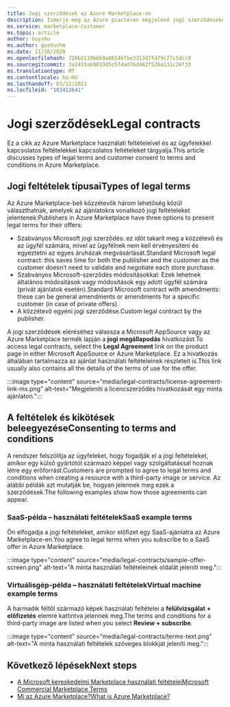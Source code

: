 ```yaml
---
title: Jogi szerződések az Azure Marketplace-en
description: Ismerje meg az Azure piactéren megjelenő jogi szerződéseket.
ms.service: marketplace-customer
ms.topic: article
author: Guyshu
ms.author: gushuchm
ms.date: 11/20/2020
ms.openlocfilehash: 728b2119b6b9a80146fbe3313d7fd79c77c5dcc8
ms.sourcegitcommit: 3a2415ab9833d5c574ad76d462f526a131c24f33
ms.translationtype: MT
ms.contentlocale: hu-HU
ms.lasthandoff: 03/12/2021
ms.locfileid: "103412641"
---
```

# <a name="legal-contracts"></a><span data-ttu-id="8f149-103">Jogi szerződések</span><span class="sxs-lookup"><span data-stu-id="8f149-103">Legal contracts</span></span>

<span data-ttu-id="8f149-104">Ez a cikk az Azure Marketplace használati feltételeivel és az ügyfelekkel kapcsolatos feltételekkel kapcsolatos feltételeket tárgyalja.</span><span class="sxs-lookup"><span data-stu-id="8f149-104">This article discusses types of legal terms and customer consent to terms and conditions in Azure Marketplace.</span></span>

## <a name="types-of-legal-terms"></a><span data-ttu-id="8f149-105">Jogi feltételek típusai</span><span class="sxs-lookup"><span data-stu-id="8f149-105">Types of legal terms</span></span>

<span data-ttu-id="8f149-106">Az Azure Marketplace-beli közzétevők három lehetőség közül választhatnak, amelyek az ajánlatokra vonatkozó jogi feltételeket jelentenek:</span><span class="sxs-lookup"><span data-stu-id="8f149-106">Publishers in Azure Marketplace have three options to present legal terms for their offers:</span></span>

- <span data-ttu-id="8f149-107">Szabványos Microsoft jogi szerződés: ez időt takarít meg a közzétevő és az ügyfél számára, mivel az ügyfélnek nem kell érvényesíteni és egyeztetni az egyes áruházak megvásárlását.</span><span class="sxs-lookup"><span data-stu-id="8f149-107">Standard Microsoft legal contract: this saves time for both the publisher and the customer as the customer doesn’t need to validate and negotiate each store purchase.</span></span>
- <span data-ttu-id="8f149-108">Szabványos Microsoft-szerződés módosításokkal: Ezek lehetnek általános módosítások vagy módosítások egy adott ügyfél számára (privát ajánlatok esetén).</span><span class="sxs-lookup"><span data-stu-id="8f149-108">Standard Microsoft contract with amendments: these can be general amendments or amendments for a specific customer (in case of private offers).</span></span>
- <span data-ttu-id="8f149-109">A közzétevő egyéni jogi szerződése.</span><span class="sxs-lookup"><span data-stu-id="8f149-109">Custom legal contract by the publisher.</span></span>

<span data-ttu-id="8f149-110">A jogi szerződések eléréséhez válassza a Microsoft AppSource vagy az Azure Marketplace termék lapján a **jogi megállapodás** hivatkozást.</span><span class="sxs-lookup"><span data-stu-id="8f149-110">To access legal contracts, select the **Legal Agreement** link on the product page in either Microsoft AppSource or Azure Marketplace.</span></span> <span data-ttu-id="8f149-111">Ez a hivatkozás általában tartalmazza az ajánlat használati feltételeinek részleteit is.</span><span class="sxs-lookup"><span data-stu-id="8f149-111">This link usually also contains all the details of the terms of use for the offer.</span></span>

:::image type="content" source="media/legal-contracts/license-agreement-link-ms.png" alt-text="Megjeleníti a licencszerződés hivatkozását egy minta ajánlaton.":::

## <a name="consenting-to-terms-and-conditions"></a><span data-ttu-id="8f149-113">A feltételek és kikötések beleegyezése</span><span class="sxs-lookup"><span data-stu-id="8f149-113">Consenting to terms and conditions</span></span>

<span data-ttu-id="8f149-114">A rendszer felszólítja az ügyfeleket, hogy fogadják el a jogi feltételeket, amikor egy külső gyártótól származó képpel vagy szolgáltatással hoznak létre egy erőforrást.</span><span class="sxs-lookup"><span data-stu-id="8f149-114">Customers are prompted to agree to legal terms and conditions when creating a resource with a third-party image or service.</span></span> <span data-ttu-id="8f149-115">Az alábbi példák azt mutatják be, hogyan jelennek meg ezek a szerződések.</span><span class="sxs-lookup"><span data-stu-id="8f149-115">The following examples show how those agreements can appear.</span></span>

### <a name="saas-example-terms"></a><span data-ttu-id="8f149-116">SaaS-példa – használati feltételek</span><span class="sxs-lookup"><span data-stu-id="8f149-116">SaaS example terms</span></span>

<span data-ttu-id="8f149-117">Ön elfogadja a jogi feltételeket, amikor előfizet egy SaaS-ajánlatra az Azure Marketplace-en.</span><span class="sxs-lookup"><span data-stu-id="8f149-117">You agree to legal terms when you subscribe to a SaaS offer in Azure Marketplace.</span></span>

:::image type="content" source="media/legal-contracts/sample-offer-screen.png" alt-text="A minta használati feltételeinek oldalát jeleníti meg.":::

### <a name="virtual-machine-example-terms"></a><span data-ttu-id="8f149-119">Virtuálisgép-példa – használati feltételek</span><span class="sxs-lookup"><span data-stu-id="8f149-119">Virtual machine example terms</span></span>

<span data-ttu-id="8f149-120">A harmadik féltől származó képek használati feltételei a **felülvizsgálat + előfizetés** elemre kattintva jelennek meg.</span><span class="sxs-lookup"><span data-stu-id="8f149-120">The terms and conditions for a third-party image are listed when you select **Review + subscribe**.</span></span>

:::image type="content" source="media/legal-contracts/terms-text.png" alt-text="A minta használati feltételek szöveges blokkját jeleníti meg.":::

## <a name="next-steps"></a><span data-ttu-id="8f149-122">Következő lépések</span><span class="sxs-lookup"><span data-stu-id="8f149-122">Next steps</span></span>

- [<span data-ttu-id="8f149-123">A Microsoft kereskedelmi Marketplace használati feltételei</span><span class="sxs-lookup"><span data-stu-id="8f149-123">Microsoft Commercial Marketplace Terms</span></span>](https://azure.microsoft.com/support/legal/marketplace-terms/)
- [<span data-ttu-id="8f149-124">Mi az Azure Marketplace?</span><span class="sxs-lookup"><span data-stu-id="8f149-124">What is Azure Marketplace?</span></span>](azure-marketplace-overview.md) 
